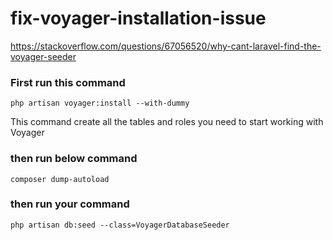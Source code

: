 # fix-voyager-installation-issue


https://stackoverflow.com/questions/67056520/why-cant-laravel-find-the-voyager-seeder


### First run this command
```
php artisan voyager:install --with-dummy
```
This command create all the tables and roles you need to start working with Voyager

### then run below command
```
composer dump-autoload
```
### then run your command
```
php artisan db:seed --class=VoyagerDatabaseSeeder
```
